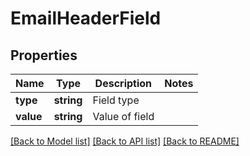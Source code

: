 # EmailHeaderField

## Properties

Name | Type | Description | Notes
------------ | ------------- | ------------- | -------------
**type** | **string** | Field type | 
**value** | **string** | Value of field | 

[[Back to Model list]](../README.md#documentation-for-models) [[Back to API list]](../README.md#documentation-for-api-endpoints) [[Back to README]](../README.md)
